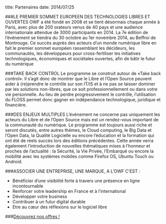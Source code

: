 title: Partenaires
date: 2014/07/25


###LE PREMIER SOMMET EUROPEEN DES TECHNOLOGIES LIBRES ET OUVERTES
OWF a été fondé en 2008 et se tient désormais chaque année à Paris, avec plus de 200 orateurs venus de 40 pays et une audience internationale attendue de 3000 participants en 2014. La 7e édition de l’événement se tiendra du 30 octobre au 1er novembre 2014, au Beffroi de Montrouge. 
Ce succès auprès des acteurs d’un monde numérique libre en fait le premier sommet européen rassemblant les décideurs, les communautés, les développeurs pour cross-fertiliser les initiatives technologiques, économiques et sociétales ouvertes, afin de bâtir le futur du numérique


###TAKE BACK CONTROL
Le programme se construit autour de «Take back control». Il s’agit donc de montrer que le Libre et l’Open Source peuvent aider à (re)prendre le contrôle sur son IT/IS et à ne pas se  laisser dominer par les solutions non-libres, que ce soit professionnellement ou dans votre vie personnelle. Au lieu de perdre progressivement le contrôle, l’utilisation du FLOSS permet donc gagner en indépendance technologique, juridique et financière.


###DES ENJEUX MULTIPLES
L’événement ne concerne pas uniquement les acteurs du Libre et de l’Open Source mais est un rendez-vous important de la communauté du numérique. Le programme est toujours aussi riche et seront discutés, entre autres thèmes, le Cloud computing, le Big Data et l’Open Data, la Qualité Logicielle ou encore l’éducation et la formation qui ont été de réels succès lors des éditions précédentes. Cette année verra également l’introduction de nouvelles thématiques mises à l’honneur et proches de l’actualité : la Sécurité, la Vie Privée, l’Embarqué ou encore la mobilité avec les systèmes mobiles comme Firefox OS, Ubuntu Touch ou Android.


###ASSOCIER UNE ENTREPRISE, UNE MARQUE, A L’OWF C’EST :
* Bénéficier d’une visibilité forte à travers une présence en ligne incontournable
* Renforcer votre leadership en France et à l’international
* Développer votre business
* Contribuer à un futur digital durable
* Etre au cœur des réflexions sur le logiciel libre 



###<a href="/static/Documents/Sponsoring opportunities 2014.pdf" target="_blank">Découvrez nos offres !</a>
